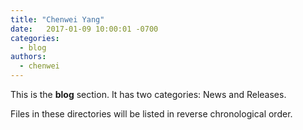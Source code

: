 ```yaml
---
title: "Chenwei Yang"
date:   2017-01-09 10:00:01 -0700
categories:
  - blog
authors:
  - chenwei
---
```



This is the **blog** section. It has two categories: News and Releases.

Files in these directories will be listed in reverse chronological order.
